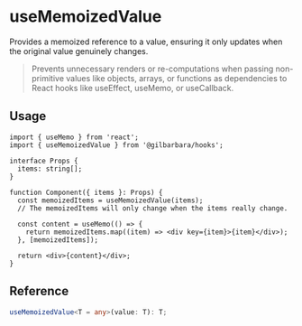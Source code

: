 # useMemoizedValue

Provides a memoized reference to a value, ensuring it only updates when the original value genuinely changes.

> Prevents unnecessary renders or re-computations when passing non-primitive values like objects, arrays, or functions as dependencies to React hooks like useEffect, useMemo, or useCallback.

## Usage

```tsx
import { useMemo } from 'react';
import { useMemoizedValue } from '@gilbarbara/hooks';

interface Props {
  items: string[];
}

function Component({ items }: Props) {
  const memoizedItems = useMemoizedValue(items);
  // The memoizedItems will only change when the items really change.
  
  const content = useMemo(() => {
    return memoizedItems.map((item) => <div key={item}>{item}</div>);
  }, [memoizedItems]);

  return <div>{content}</div>;
}
```

## Reference

```typescript
useMemoizedValue<T = any>(value: T): T;
```

